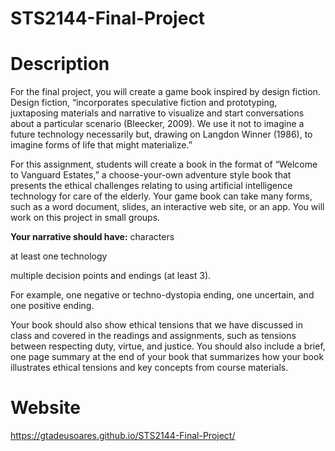 # STS2144-Final-Project
# Description
For the final project, you will create a game book inspired by design fiction. Design fiction, “incorporates speculative fiction and prototyping, juxtaposing materials and narrative to visualize and start conversations about a particular scenario (Bleecker, 2009). We use it not to imagine a future technology necessarily but, drawing on Langdon Winner (1986), to imagine forms of life that might materialize.” 
                    
For this assignment, students will create a book in the format of “Welcome to Vanguard Estates,” a choose-your-own adventure style book that presents the ethical challenges relating to using artificial intelligence technology for care of the elderly. Your game book can take many forms, such as a word document, slides, an interactive web site, or an app. You will work on this project in small groups. 

**Your narrative should have:**
characters 

at least one technology 

multiple decision points and endings (at least 3). 

For example, one negative or techno-dystopia ending, one uncertain, and one positive ending. 

Your book should also show ethical tensions that we have discussed in class and covered in the readings and assignments, such as tensions between respecting duty, virtue, and justice. You should also include a brief, one page summary at the end of your book that summarizes how your book illustrates ethical tensions and key concepts from course materials. 
# Website
https://gtadeusoares.github.io/STS2144-Final-Project/ 

